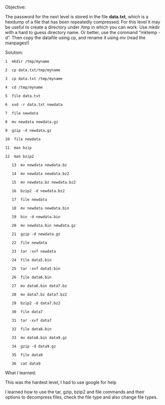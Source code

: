 Objective:

The password for the next level is stored in the file **data.txt**, which is a hexdump of a file that has been repeatedly compressed. For this level it may be useful to create a directory under /tmp in which you can work. Use mkdir with a hard to guess directory name. Or better, use the command “mktemp -d”. Then copy the datafile using cp, and rename it using mv (read the manpages!)





Solution:
  
    1  mkdir /tmp/myname
  
    2  cp data.txt/tmp/myname
  
    3  cp data.txt /tmp/myname
   
    4  cd /tmp/myname
 
    5  file data.txt
    
    6  xxd -r data.txt newdata
    
    7  file newdata
    
    8  mv newdata newdata.gz
    
    9  gzip -d newdata.gz
  
    10  file newdata
   
    11  man bzip
   
    12  man bzip2
       
       13  mv newdata newdata.bz
       
       14  mv newdata newdata.bz2
       
       15  mv newdata.bz newdata.bz2
       
       16  bzip2 -d newdata.bz2
       
       17  file newdata
       
       18  mv newdata newdata.bin
       
       19  bin -d newdata.bin
       
       20  mv newdata.bin newdata.gz
       
       21  gzip -d newdata.gz
       
       22  file newdata
       
       23  tar -xvf newdata
       
       24  file data5.bin
       
       25  tar -xvf data5.bin
       
       26  file data6.bin
       
       27  mv data6.bin data7.bz
       
       28  mv data7.bz data7.bz2
       
       29  bzip2 -d data7.bz2
       
       30  file data7
       
       31  tar -xvf data7
       
       32  file data8.bin
       
       33  mv data8.bin data9.gz
       
       34  gzip -d data9.gz
       
       35  file data9
       
       36  cat data9


What I learned:

This was the hardest level, I had to use google for help

I learned how to use the tar, gzip, bzip2 and file commands  and their options to decompress files, check the file type and also change file types.
